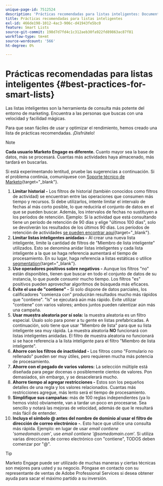 ```yaml
---
unique-page-id: 7512524
description: 'Prácticas recomendadas para listas inteligentes: Documentos de Marketo, documentación del producto'
title: Prácticas recomendadas para listas inteligentes
exl-id: 466de198-1012-4ac3-906c-d41943fe5bc0
feature: Smart Lists
source-git-commit: 198d7d7fd4c1c312aeb30fa922fd89863ac87f81
workflow-type: tm+mt
source-wordcount: '566'
ht-degree: 0%

---
```


# Prácticas recomendadas para listas inteligentes {#best-practices-for-smart-lists}

Las listas inteligentes son la herramienta de consulta más potente del entorno de marketing. Encuentra a las personas que buscas con una velocidad y facilidad mágicas.

Para que sean fáciles de usar y optimizar el rendimiento, hemos creado una lista de prácticas recomendadas. ¡Disfrútelo!

>[!NOTE]
>
>**Cada usuario Marketo Engage es diferente.** Cuanto mayor sea la base de datos, más se procesará. Cuantas más actividades haya almacenado, más tardará en buscarlas.
>
>Si está experimentando lentitud, pruebe las sugerencias a continuación. Si el problema continúa, comuníquese con [Soporte técnico de Marketo](https://nation.marketo.com/t5/Support/ct-p/Support){target="_blank"}.

1. **Limitar historial -** Los filtros de historial (también conocidos como filtros de actividad) se encuentran entre las operaciones que consumen más tiempo y recursos. Si debe utilizarlos, intente limitar el intervalo de fechas al más corto posible, lo que reduciría el conjunto de datos en el que se pueden buscar. Además, los intervalos de fechas no sustituyen a los períodos de retención. Ejemplo: Si la actividad que está consultando tiene un período de retención de 90 días y elige &quot;últimos 100 días&quot;, solo se devolverán los resultados de los últimos 90 días. Los períodos de retención de actividades [se pueden encontrar aquí](https://nation.marketo.com/t5/knowledgebase/marketo-activities-data-retention-policy/ta-p/251480){target="_blank"}.
1. **Limitar listas inteligentes anidadas -** Al crear una nueva lista inteligente, limite la cantidad de filtros de &quot;Miembro de lista inteligente&quot; utilizados. Esto se denomina anidar listas inteligentes y cada lista inteligente a la que se haga referencia aumentará el tiempo de procesamiento. En su lugar, haga referencia a listas estáticas o utilice [segmentation](/help/marketo/product-docs/personalization/segmentation-and-snippets/segmentation/create-a-segmentation.md){target="_blank"}.
1. **Use operadores positivos sobre negativos -** Aunque los filtros &quot;no&quot; están disponibles, tienen que buscar en todo el conjunto de datos de su instancia, lo que puede consumir mucho tiempo. Los filtros &quot;es&quot; positivos pueden aprovechar algoritmos de búsqueda más eficaces.
1. **Evite el uso de &quot;contiene&quot; -** Si solo dispone de datos parciales, los calificadores &quot;comienza con&quot; producirán resultados mucho más rápidos que &quot;contiene&quot;. &quot;Is&quot; se ejecutará aún más rápido. Evite utilizar &quot;contiene&quot; con varios valores; ambos juntos pueden ralentizar aún más una campaña.
1. **Usar muestra aleatoria por sí sola:** la muestra aleatoria es un filtro especial. Úsalo solo para poner a tu gente en listas prefabricadas. A continuación, solo tiene que usar &quot;Miembro de lista&quot; para que su lista inteligente sea muy rápida. La muestra aleatoria **NO** funcionará con listas inteligentes anidadas. El filtro de muestra aleatoria no funcionará si se hace referencia a la lista inteligente para el filtro &quot;Miembro de lista inteligente&quot;.
1. **Ahorre con los filtros de inactividad -** Los filtros como &quot;Formulario no rellenado&quot; pueden ser muy útiles, pero requieren mucha más potencia de procesamiento.
1. **Ahorre con el pegado de varios valores:** La selección múltiple está diseñada para pegar docenas o posiblemente cientos de valores. Pon demasiados, sin embargo, y se desacelerará mucho.
1. **Ahorre tiempo al agregar restricciones -** Estos son los pequeños detalles de una regla y los valores relacionados. Cuantas más restricciones agregue, más lento será el tiempo de procesamiento.
1. **Simplifique sus campañas:** más de 100 reglas independientes (ya lo hemos visto) obviamente, van a tardar un poco en procesarse. Sea sencillo y notará las mejoras de velocidad, además de que le resultará más fácil de entender.
1. **Incluya el símbolo @ antes del nombre de dominio al usar el filtro de dirección de correo electrónico** **-**. Esto hace que utilice una consulta más rápida. Ejemplo: en lugar de usar _email contiene &#39;somedomain.com&#39;_, use _email contiene &#39;@somedomain.com_&#39;. Si utiliza varias direcciones de correo electrónico con &quot;contiene&quot;, TODOS deben comenzar por &quot;@&quot;.

>[!TIP]
>
>Marketo Engage puede ser utilizado de muchas maneras y ciertas técnicas son mejores para usted y su negocio. Póngase en contacto con su representante de ventas de Adobe Professional Services si desea obtener ayuda para sacar el máximo partido a su inversión.
